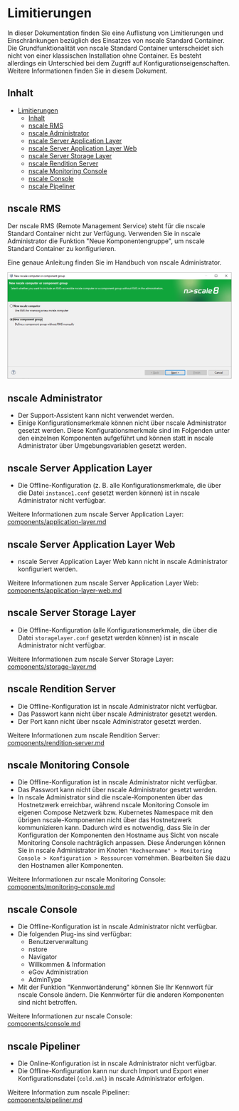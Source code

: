 # Limitierungen

In dieser Dokumentation finden Sie eine Auflistung von Limitierungen und Einschränkungen bezüglich des Einsatzes von nscale Standard Container.
Die Grundfunktionalität von nscale Standard Container unterscheidet sich nicht von einer klassischen Installation ohne Container.
Es besteht allerdings ein Unterschied bei dem Zugriff auf Konfigurationseigenschaften.
Weitere Informationen finden Sie in diesem Dokument.

## Inhalt

- [Limitierungen](#limitierungen)
  - [Inhalt](#inhalt)
  - [nscale RMS](#nscale-rms)
  - [nscale Administrator](#nscale-administrator)
  - [nscale Server Application Layer](#nscale-server-application-layer)
  - [nscale Server Application Layer Web](#nscale-server-application-layer-web)
  - [nscale Server Storage Layer](#nscale-server-storage-layer)
  - [nscale Rendition Server](#nscale-rendition-server)
  - [nscale Monitoring Console](#nscale-monitoring-console)
  - [nscale Console](#nscale-console)
  - [nscale Pipeliner](#nscale-pipeliner)

## nscale RMS

Der nscale RMS (Remote Management Service) steht für die nscale Standard Container nicht zur Verfügung.
Verwenden Sie in nscale Administrator die Funktion "Neue Komponentengruppe", um nscale Standard Container zu konfigurieren.

Eine genaue Anleitung finden Sie im Handbuch von nscale Administrator.

![New nscale computer or component group](../images/nscaleAdministratorNewComponentGroup.png)

## nscale Administrator

- Der Support-Assistent kann nicht verwendet werden.
- Einige Konfigurationsmerkmale können nicht über nscale Administrator gesetzt werden. Diese Konfigurationsmerkmale sind im Folgenden unter den einzelnen Komponenten aufgeführt und können statt in nscale Administrator über Umgebungsvariablen gesetzt werden.

## nscale Server Application Layer

- Die Offline-Konfiguration (z. B. alle Konfigurationsmerkmale, die über die Datei `instance1.conf` gesetzt werden können) ist in nscale Administrator nicht verfügbar.

Weitere Informationen zum nscale Server Application Layer:  
[components/application-layer.md](components/application-layer.md)

## nscale Server Application Layer Web

- nscale Server Application Layer Web kann nicht in nscale Administrator konfiguriert werden.  

Weitere Informationen zum nscale Server Application Layer Web:  
[components/application-layer-web.md](components/application-layer-web.md)

## nscale Server Storage Layer

- Die Offline-Konfiguration (alle Konfigurationsmerkmale, die über die Datei `storagelayer.conf` gesetzt werden können) ist in nscale Administrator nicht  verfügbar.

Weitere Informationen zum nscale Server Storage Layer:  
[components/storage-layer.md](components/storage-layer.md)

## nscale Rendition Server

- Die Offline-Konfiguration ist in nscale Administrator nicht verfügbar.
- Das Passwort kann nicht über nscale Administrator gesetzt werden.
- Der Port kann nicht über nscale Administrator gesetzt werden.

Weitere Informationen zum nscale Rendition Server:  
[components/rendition-server.md](components/rendition-server.md)

## nscale Monitoring Console

- Die Offline-Konfiguration ist in nscale Administrator nicht verfügbar.
- Das Passwort kann nicht über nscale Administrator gesetzt werden.
- In nscale Administrator sind die nscale-Komponenten über das Hostnetzwerk erreichbar, während nscale Monitoring Console im eigenen Compose Netzwerk bzw. Kubernetes Namespace mit den übrigen nscale-Komponenten nicht über das Hostnetzwerk kommunizieren kann.
Dadurch wird es notwendig, dass Sie in der Konfiguration der Komponenten den Hostname aus Sicht von nscale Monitoring Console nachträglich anpassen.
Diese Änderungen können Sie in nscale Administrator im Knoten `"Rechnername" > Monitoring Console > Konfiguration > Ressourcen` vornehmen.
Bearbeiten Sie dazu den Hostnamen aller Komponenten.

Weitere Informationen zur nscale Monitoring Console:  
[components/monitoring-console.md](components/monitoring-console.md)

## nscale Console

- Die Offline-Konfiguration ist in nscale Administrator nicht verfügbar.
- Die folgenden Plug-ins sind verfügbar:
  - Benutzerverwaltung
  - nstore
  - Navigator
  - Willkommen & Information
  - eGov Administration
  - AdminType
- Mit der Funktion "Kennwortänderung" können Sie Ihr Kennwort für nscale Console ändern. Die Kennwörter für die anderen Komponenten sind nicht betroffen.

Weitere Informationen zur nscale Console:  
[components/console.md](components/console.md)

## nscale Pipeliner

- Die Online-Konfiguration ist in nscale Administrator nicht verfügbar.
- Die Offline-Konfiguration kann nur durch Import und Export einer Konfigurationsdatei (`cold.xml`) in nscale Administrator erfolgen.

Weitere Information zum nscale Pipeliner:  
[components/pipeliner.md](components/pipeliner.md)
